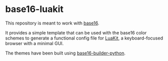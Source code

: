# base16-luakit

This repository is meant to work with [base16](https://github.com/chriskempson/base16).

It provides a simple template that can be used with the base16 color schemes to generate a functional config file for [LuaKit](https://luakit.github.io), a keyboard-focused browser with a minimal GUI.

The themes have been built using [base16-builder-python](https://github.com/InspectorMustache/base16-builder-python).
